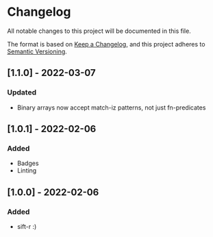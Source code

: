 # Changelog

All notable changes to this project will be documented in this file.

The format is based on [Keep a Changelog](https://keepachangelog.com/en/1.0.0/),
and this project adheres to [Semantic Versioning](https://semver.org/spec/v2.0.0.html).

## [1.1.0] - 2022-03-07

### Updated

- Binary arrays now accept match-iz patterns, not just fn-predicates

## [1.0.1] - 2022-02-06

### Added

- Badges
- Linting

## [1.0.0] - 2022-02-06

### Added

- sift-r :)
